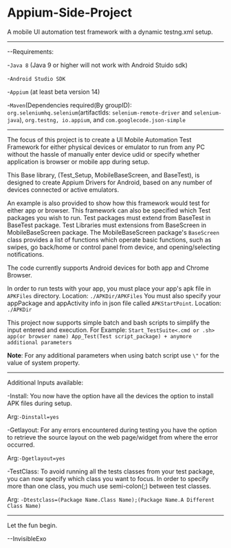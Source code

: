 # Appium-Side-Project
A mobile UI automation test framework with a dynamic testng.xml setup.

---

--Requirements:

-`Java 8` (Java 9 or higher will not work with Android Stuido sdk) 

-`Android Studio SDK`

-`Appium` (at least beta version 14) 

-`Maven`(Dependencies required(By groupID): `org.seleniumhq.selenium`(artifactIds: `selenium-remote-driver` and `selenium-java`), `org.testng, io.appium`, and `com.googlecode.json-simple` 

---

The focus of this project is to create a UI Mobile Automation Test Framework for either physical devices or emulator to run from any PC without the hassle of manually enter device udid or specify whether application is browser or mobile app during setup. 

This Base library, (Test_Setup, MobileBaseScreen, and BaseTest), is designed to create Appium Drivers for Android, based on any number of devices connected or active emulators.

An example is also provided to show how this framework would test for either app or browser. This framework can also be specified which Test packages you wish to run. Test packages must extend from BaseTest in BaseTest package. Test Libraries must extensions from BaseScreen in MobileBaseScreen package. 
The MobileBaseScreen package's `BaseScreen` class provides a list of functions which operate basic functions, such as swipes, go back/home or control panel from device, and opening/selecting notifications.

The code currently supports Android devices for both app and Chrome Browser.

In order to run tests with your app, you must place your app's apk file  in `APKFiles` directory. Location: `./APKDir/APKFiles` You must also specify your appPackage and appActivity info in json file called `APKStartPoint`. Location: `./APKDir`

This project now supports simple batch and bash scripts to simplify the input entered and execution. 
For Example: `Start_TestSuite<.cmd or .sh> app(or browser name) App_Test(Test script_package) + anymore additional parameters`

**Note**: For any additional parameters when using batch script use `\"` for the value of system property.

---
Additional Inputs available:

-Install: You now have the option have all the devices the option to install APK files during setup. 

Arg:`-Dinstall=yes`

-Getlayout: For any errors encountered during testing you have the option to retrieve the source layout on the web page/widget from where the error occurred.

 Arg:`-Dgetlayout=yes`
 
-TestClass: To avoid running all the tests classes from your test package, you can now specify which class you want to focus. In order to specify more than one class, you much use semi-colon(;) between test classes.
 
 Arg: `-Dtestclass=(Package Name.Class Name);(Package Name.A Different Class Name)`

---
Let the fun begin. 

--InvisibleExo